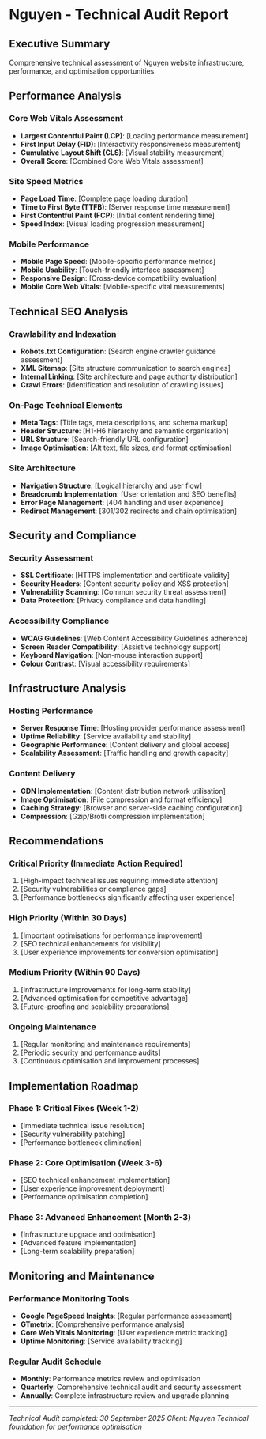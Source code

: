 # Nguyen - Technical Audit Report

## Executive Summary
Comprehensive technical assessment of Nguyen website infrastructure, performance, and optimisation opportunities.

## Performance Analysis

### Core Web Vitals Assessment
- **Largest Contentful Paint (LCP)**: [Loading performance measurement]
- **First Input Delay (FID)**: [Interactivity responsiveness measurement]
- **Cumulative Layout Shift (CLS)**: [Visual stability measurement]
- **Overall Score**: [Combined Core Web Vitals assessment]

### Site Speed Metrics
- **Page Load Time**: [Complete page loading duration]
- **Time to First Byte (TTFB)**: [Server response time measurement]
- **First Contentful Paint (FCP)**: [Initial content rendering time]
- **Speed Index**: [Visual loading progression measurement]

### Mobile Performance
- **Mobile Page Speed**: [Mobile-specific performance metrics]
- **Mobile Usability**: [Touch-friendly interface assessment]
- **Responsive Design**: [Cross-device compatibility evaluation]
- **Mobile Core Web Vitals**: [Mobile-specific vital measurements]

## Technical SEO Analysis

### Crawlability and Indexation
- **Robots.txt Configuration**: [Search engine crawler guidance assessment]
- **XML Sitemap**: [Site structure communication to search engines]
- **Internal Linking**: [Site architecture and page authority distribution]
- **Crawl Errors**: [Identification and resolution of crawling issues]

### On-Page Technical Elements
- **Meta Tags**: [Title tags, meta descriptions, and schema markup]
- **Header Structure**: [H1-H6 hierarchy and semantic organisation]
- **URL Structure**: [Search-friendly URL configuration]
- **Image Optimisation**: [Alt text, file sizes, and format optimisation]

### Site Architecture
- **Navigation Structure**: [Logical hierarchy and user flow]
- **Breadcrumb Implementation**: [User orientation and SEO benefits]
- **Error Page Management**: [404 handling and user experience]
- **Redirect Management**: [301/302 redirects and chain optimisation]

## Security and Compliance

### Security Assessment
- **SSL Certificate**: [HTTPS implementation and certificate validity]
- **Security Headers**: [Content security policy and XSS protection]
- **Vulnerability Scanning**: [Common security threat assessment]
- **Data Protection**: [Privacy compliance and data handling]

### Accessibility Compliance
- **WCAG Guidelines**: [Web Content Accessibility Guidelines adherence]
- **Screen Reader Compatibility**: [Assistive technology support]
- **Keyboard Navigation**: [Non-mouse interaction support]
- **Colour Contrast**: [Visual accessibility requirements]

## Infrastructure Analysis

### Hosting Performance
- **Server Response Time**: [Hosting provider performance assessment]
- **Uptime Reliability**: [Service availability and stability]
- **Geographic Performance**: [Content delivery and global access]
- **Scalability Assessment**: [Traffic handling and growth capacity]

### Content Delivery
- **CDN Implementation**: [Content distribution network utilisation]
- **Image Optimisation**: [File compression and format efficiency]
- **Caching Strategy**: [Browser and server-side caching configuration]
- **Compression**: [Gzip/Brotli compression implementation]

## Recommendations

### Critical Priority (Immediate Action Required)
1. [High-impact technical issues requiring immediate attention]
2. [Security vulnerabilities or compliance gaps]
3. [Performance bottlenecks significantly affecting user experience]

### High Priority (Within 30 Days)
1. [Important optimisations for performance improvement]
2. [SEO technical enhancements for visibility]
3. [User experience improvements for conversion optimisation]

### Medium Priority (Within 90 Days)
1. [Infrastructure improvements for long-term stability]
2. [Advanced optimisation for competitive advantage]
3. [Future-proofing and scalability preparations]

### Ongoing Maintenance
1. [Regular monitoring and maintenance requirements]
2. [Periodic security and performance audits]
3. [Continuous optimisation and improvement processes]

## Implementation Roadmap

### Phase 1: Critical Fixes (Week 1-2)
- [Immediate technical issue resolution]
- [Security vulnerability patching]
- [Performance bottleneck elimination]

### Phase 2: Core Optimisation (Week 3-6)
- [SEO technical enhancement implementation]
- [User experience improvement deployment]
- [Performance optimisation completion]

### Phase 3: Advanced Enhancement (Month 2-3)
- [Infrastructure upgrade and optimisation]
- [Advanced feature implementation]
- [Long-term scalability preparation]

## Monitoring and Maintenance

### Performance Monitoring Tools
- **Google PageSpeed Insights**: [Regular performance assessment]
- **GTmetrix**: [Comprehensive performance analysis]
- **Core Web Vitals Monitoring**: [User experience metric tracking]
- **Uptime Monitoring**: [Service availability tracking]

### Regular Audit Schedule
- **Monthly**: Performance metrics review and optimisation
- **Quarterly**: Comprehensive technical audit and security assessment
- **Annually**: Complete infrastructure review and upgrade planning

---
*Technical Audit completed: 30 September 2025*
*Client: Nguyen*
*Technical foundation for performance optimisation*
